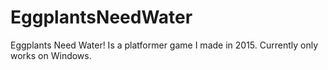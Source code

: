 # EggplantsNeedWater
Eggplants Need Water! Is a platformer game I made in 2015. Currently only works on Windows.
